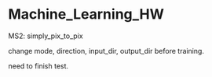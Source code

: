 # Machine_Learning_HW

MS2: simply_pix_to_pix

change mode, direction, input_dir, output_dir before training.

need to finish test.
